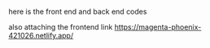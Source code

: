 here is the front end and back end codes 

also attaching the frontend link 
https://magenta-phoenix-421026.netlify.app/
